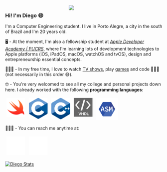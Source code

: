 
<img align="right" width="300px" src="https://media.giphy.com/media/UV5fEvKclCBEi3DgzH/giphy.gif"/>

### Hi! I'm Diego 😄

I'm a Computer Engineering student. I live in Porto Alegre, a city in the south of Brazil and I'm 20 years old.

🖥 - At the moment, I'm also a fellowship student at [*Apple Developer Academy | PUCRS*](http://www.bepid.com.br/poa/), where I'm learning lots of development technologies to Apple platforms (iOS, iPadOS, macOS, watchOS and tvOS), design and entrepreneurship essential concepts. 

🧑🏾‍🦱 - In my free time, I love to watch [TV shows](https://tvtime.com/r/1SL8x), play [games](https://psnprofiles.com/diegohxnrique) and code 👨🏽‍💻 (not necessarily in this order 😅).

🤓 - You're very welcomed to see all my college and personal projects down here. I already worked with the following **programming languages**:

<p align="left">
<img width="60px" src="https://github.com/DiegoHSO/DiegoHSO/blob/main/images/swift.png" alt="Swift" style="vertical-align:top; margin:4px"/>
<img width="60px" src="https://github.com/DiegoHSO/DiegoHSO/blob/main/images/c.svg"alt="C" style="vertical-align:top; margin:4px"/>
<img width="60px" src="https://github.com/DiegoHSO/DiegoHSO/blob/main/images/c%2B%2B.svg" alt="C++" style="vertical-align:top; margin:4px"/>
<img width="60px" src="https://github.com/DiegoHSO/DiegoHSO/blob/main/images/vhdl.jpeg" alt="VHDL" style="vertical-align:top; margin:4px"/>
<img width="70px" src="https://github.com/DiegoHSO/DiegoHSO/blob/main/images/assembly.png" alt="Assembly" style="vertical-align:top; margin:4px"/>  

🙋🏽‍♂️ - You can reach me anytime at: <br />
  
  
[<img width="60px" src="https://github.com/DiegoHSO/DiegoHSO/blob/main/images/linkedin.png" alt="LinkedIn" style="vertical-align:top; margin:4px" />](https://www.linkedin.com/in/diego-henrique-oliveira)
[<img width="60px" src="https://github.com/DiegoHSO/DiegoHSO/blob/main/images/instagram.svg" alt="Instagram" style="vertical-align:top; margin:4px" />](https://www.instagram.com/diegohenrique._)  

  
[<img align="center" src="https://github-readme-stats.vercel.app/api?username=DiegoHSO&show_icons=true&theme=tokyonight" alt="Diego Stats" width="50%" />](https://github.com/DiegoHSO)
  
  
</p>
